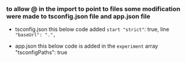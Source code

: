 ### to allow @ in the import to point to files some modification were made to tsconfig.json file and app.json file


- tsconfig.json
this below code added ` start "strict" `: true, line
` "baseUrl": ".", `

- app.json
this below code is added in the ` experiment ` array
"tsconfigPaths": true